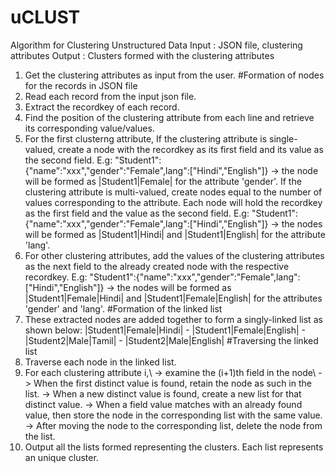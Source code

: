 # uCLUST
Algorithm for Clustering Unstructured Data
Input : JSON file, clustering attributes
Output : Clusters formed with the clustering attributes
1. Get the clustering attributes as input from the user.
#Formation of nodes for the records in JSON file
2. Read each record from the input json file.
3. Extract the recordkey of each record. 
4. Find the position of the clustering attribute from each line and retrieve its corresponding value/values.
5. For the first clusterng attribute,
    If the clustering attribute is single-valued, create a node with the recordkey as its first field and its value as the second field.
        E.g: "Student1":{"name":"xxx","gender":"Female",lang":["Hindi","English"]} -> the node will be formed as |Student1|Female|
        for the attribute 'gender'.
    If the clustering attribute is multi-valued, create nodes equal to the number of values corresponding to the attribute. Each
    node will hold the recordkey as the first field and the value as the second field.
        E.g: "Student1":{"name":"xxx","gender":"Female",lang":["Hindi","English"]} -> the nodes will be formed as |Student1|Hindi|
        and |Student1|English| for the attribute 'lang'.
6. For other clustering attributes,
     add the values of the clustering attributes as the next field to the already created node with the respective recordkey.
        E.g: "Student1":{"name":"xxx","gender":"Female",lang":["Hindi","English"]} -> the nodes will be formed as
        |Student1|Female|Hindi| and |Student1|Female|English| for the attributes 'gender' and 'lang'.
#Formation of the linked list
7. These extracted nodes are added together to form a singly-linked list as shown below:
       |Student1|Female|Hindi| - |Student1|Female|English| - |Student2|Male|Tamil| - |Student2|Male|English|
#Traversing the linked list
8. Traverse each node in the linked list.
9. For each clustering attribute i,\\
      -> examine the (i+1)th field in the node\\
      -> When the first distinct value is found, retain the node as such in the list.
      -> When a new distinct value is found, create a new list for that distinct value.
      -> When a field value matches with an already found value, then store the node in the corresponding list 
         with the same value.
      -> After moving the node to the corresponding list, delete the node from the list.
10. Output all the lists formed representing the clusters. Each list represents an unique cluster.
